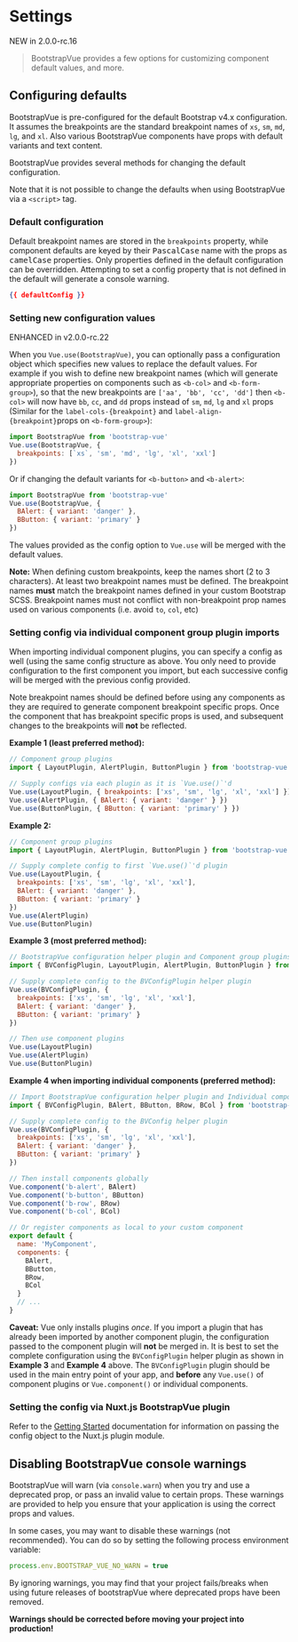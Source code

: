 # Settings

<span class="badge badge-info small">NEW in 2.0.0-rc.16</span>

> BootstrapVue provides a few options for customizing component default values, and more.

## Configuring defaults

BootstrapVue is pre-configured for the default Bootstrap v4.x configuration. It assumes the
breakpoints are the standard breakpoint names of `xs`, `sm`, `md`, `lg`, and `xl`. Also various
BootstrapVue components have props with default variants and text content.

BootstrapVue provides several methods for changing the default configuration.

Note that it is not possible to change the defaults when using BootstrapVue via a `<script>` tag.

### Default configuration

Default breakpoint names are stored in the `breakpoints` property, while component defaults are
keyed by their <samp>PascalCase</samp> name with the props as <samp>camelCase</samp> properties.
Only properties defined in the default configuration can be overridden. Attempting to set a config
property that is not defined in the default will generate a console warning.

```json
{{ defaultConfig }}
```

### Setting new configuration values

<span class="badge badge-info small">ENHANCED in v2.0.0-rc.22</span>

When you `Vue.use(BootstrapVue)`, you can optionally pass a configuration object which specifies new
values to replace the default values. For example if you wish to define new breakpoint names (which
will generate appropriate properties on components such as `<b-col>` and `<b-form-group>`), so that
the new breakpoints are `['aa', 'bb', 'cc', 'dd']` then `<b-col>` will now have `bb`, `cc`, and `dd`
props instead of `sm`, `md`, `lg` and `xl` props (Similar for the `label-cols-{breakpoint}` and
`label-align-{breakpoint}`props on `<b-form-group>`):

```js
import BootstrapVue from 'bootstrap-vue'
Vue.use(BootstrapVue, {
  breakpoints: [`xs`, 'sm', 'md', 'lg', 'xl', 'xxl']
})
```

Or if changing the default variants for `<b-button>` and `<b-alert>`:

```js
import BootstrapVue from 'bootstrap-vue'
Vue.use(BootstrapVue, {
  BAlert: { variant: 'danger' },
  BButton: { variant: 'primary' }
})
```

The values provided as the config option to `Vue.use` will be merged with the default values.

**Note:** When defining custom breakpoints, keep the names short (2 to 3 characters). At least two
breakpoint names must be defined. The breakpoint names **must** match the breakpoint names defined
in your custom Bootstrap SCSS. Breakpoint names must not conflict with non-breakpoint prop names
used on various components (i.e. avoid `to`, `col`, etc)

### Setting config via individual component group plugin imports

When importing individual component plugins, you can specify a config as well (using the same config
structure as above. You only need to provide configuration to the first component you import, but
each successive config will be merged with the previous config provided.

Note breakpoint names should be defined before using any components as they are required to generate
component breakpoint specific props. Once the component that has breakpoint specific props is used,
and subsequent changes to the breakpoints will **not** be reflected.

**Example 1 (least preferred method):**

<!-- eslint-disable import/first, import/no-duplicates -->

```js
// Component group plugins
import { LayoutPlugin, AlertPlugin, ButtonPlugin } from 'bootstrap-vue'

// Supply configs via each plugin as it is `Vue.use()`'d
Vue.use(LayoutPlugin, { breakpoints: ['xs', 'sm', 'lg', 'xl', 'xxl'] })
Vue.use(AlertPlugin, { BAlert: { variant: 'danger' } })
Vue.use(ButtonPlugin, { BButton: { variant: 'primary' } })
```

**Example 2:**

<!-- eslint-disable import/first, import/no-duplicates -->

```js
// Component group plugins
import { LayoutPlugin, AlertPlugin, ButtonPlugin } from 'bootstrap-vue'

// Supply complete config to first `Vue.use()`'d plugin
Vue.use(LayoutPlugin, {
  breakpoints: ['xs', 'sm', 'lg', 'xl', 'xxl'],
  BAlert: { variant: 'danger' },
  BButton: { variant: 'primary' }
})
Vue.use(AlertPlugin)
Vue.use(ButtonPlugin)
```

**Example 3 (most preferred method):**

<!-- eslint-disable import/first, import/no-duplicates -->

```js
// BootstrapVue configuration helper plugin and Component group plugins
import { BVConfigPlugin, LayoutPlugin, AlertPlugin, ButtonPlugin } from 'bootstrap-vue'

// Supply complete config to the BVConfigPlugin helper plugin
Vue.use(BVConfigPlugin, {
  breakpoints: ['xs', 'sm', 'lg', 'xl', 'xxl'],
  BAlert: { variant: 'danger' },
  BButton: { variant: 'primary' }
})

// Then use component plugins
Vue.use(LayoutPlugin)
Vue.use(AlertPlugin)
Vue.use(ButtonPlugin)
```

**Example 4 when importing individual components (preferred method):**

<!-- eslint-disable import/first, import/no-duplicates -->

```js
// Import BootstrapVue configuration helper plugin and Individual components
import { BVConfigPlugin, BAlert, BButton, BRow, BCol } from 'bootstrap-vue'

// Supply complete config to the BVConfig helper plugin
Vue.use(BVConfigPlugin, {
  breakpoints: ['xs', 'sm', 'lg', 'xl', 'xxl'],
  BAlert: { variant: 'danger' },
  BButton: { variant: 'primary' }
})

// Then install components globally
Vue.component('b-alert', BAlert)
Vue.component('b-button', BButton)
Vue.component('b-row', BRow)
Vue.component('b-col', BCol)

// Or register components as local to your custom component
export default {
  name: 'MyComponent',
  components: {
    BAlert,
    BButton,
    BRow,
    BCol
  }
  // ...
}
```

**Caveat:** Vue only installs plugins _once_. If you import a plugin that has already been imported
by another component plugin, the configuration passed to the component plugin will **not** be merged
in. It is best to set the complete configuration using the `BVConfigPlugin` helper plugin as shown
in **Example 3** and **Example 4** above. The `BVConfigPlugin` plugin should be used in the main
entry point of your app, and **before** any `Vue.use()` of component plugins or `Vue.component()` or
individual components.

### Setting the config via Nuxt.js BootstrapVue plugin

Refer to the [Getting Started](/docs/#nuxtjs-plugin-module) documentation for information on passing
the config object to the Nuxt.js plugin module.

## Disabling BootstrapVue console warnings

BootstrapVue will warn (via `console.warn`) when you try and use a deprecated prop, or pass an
invalid value to certain props. These warnings are provided to help you ensure that your application
is using the correct props and values.

In some cases, you may want to disable these warnings (not recommended). You can do so by setting
the following process environment variable:

<!-- eslint-disable no-unused-vars -->

```js
process.env.BOOTSTRAP_VUE_NO_WARN = true
```

By ignoring warnings, you may find that your project fails/breaks when using future releases of
bootstrapVue where deprecated props have been removed.

**Warnings should be corrected before moving your project into production!**
